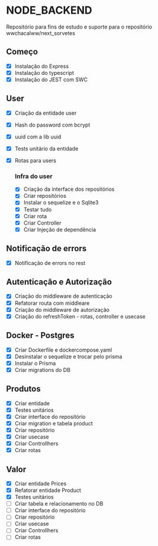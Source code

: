 # NODE_BACKEND

Repositório para fins de estudo e suporte para o repositório wwchacalww/next_sorvetes

## Começo
- [X] Instalação do Express
- [X] Instalação do typescript
- [X] Instalação do JEST com SWC
  
## User
- [X] Criação da entidade user
- [x] Hash do password com bcrypt
- [X] uuid com a lib uuid
- [X] Tests unitário da entidade
- [X] Rotas para users

  ### Infra do user
  - [X] Criação da interface dos repositórios
  - [X] Criar repositórios
  - [X] Instalar o sequelize e o Sqlite3
  - [X] Testar tudo
  - [X] Criar rota
  - [X] Criar Controller
  - [X] Criar Injeção de dependência
  
## Notificação de errors
  - [X] Notificação de errors no rest

## Autenticação e Autorização
-[X] Criação do middleware de autenticação
-[X] Refatorar routa com middleare
-[X] Criação do middleware de autorização
-[X] Criação do refreshToken - rotas, controller e usecase

## Docker - Postgres
-[X] Criar Dockerfile e dockercompose.yaml
-[X] Desinstalar o sequelize e trocar pelo prisma
-[X] Instalar o Prisma
-[X] Criar migrations do DB

## Produtos
-[X] Criar entidade
-[X] Testes unitários
-[X] Criar interface do repositório
-[X] Criar migration e tabela product
-[X] Criar repositório
-[X] Criar usecase
-[X] Criar Controllhers
-[X] Criar rotas

## Valor
-[X] Criar entidade Prices
-[X] Refatorar entidade Product
-[X] Testes unitários
-[ ] Criar tabela e relacionamento no DB
-[ ] Criar interface do repositório
-[ ] Criar repositório
-[ ] Criar usecase
-[ ] Criar Controllhers
-[ ] Criar rotas
